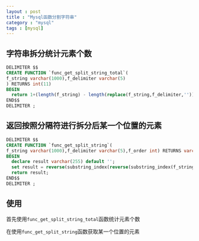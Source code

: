 ```yaml
---
layout : post
title : "Mysql函数分割字符串"
category : "mysql"
tags : [mysql]
---
```


## 字符串拆分统计元素个数

```sql
DELIMITER $$
CREATE FUNCTION `func_get_split_string_total`(
f_string varchar(1000),f_delimiter varchar(5)
) RETURNS int(11)
BEGIN
  return 1+(length(f_string) - length(replace(f_string,f_delimiter,'')));
END$$
DELIMITER ;
```

## 返回按照分隔符进行拆分后某一个位置的元素

```sql
DELIMITER $$
CREATE FUNCTION `func_get_split_string`(
f_string varchar(1000),f_delimiter varchar(5),f_order int) RETURNS varchar(255) CHARSET utf8
BEGIN
  declare result varchar(255) default '';
  set result = reverse(substring_index(reverse(substring_index(f_string,f_delimiter,f_order)),f_delimiter,1));
  return result;
END$$
DELIMITER ;
```

## 使用

首先使用`func_get_split_string_total`函数统计元素个数

在使用`func_get_split_string`函数获取某一个位置的元素